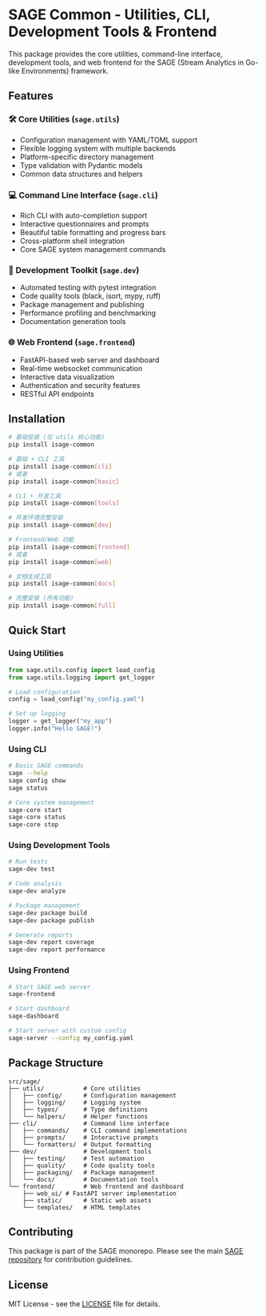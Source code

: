 # SAGE Common - Utilities, CLI, Development Tools & Frontend

This package provides the core utilities, command-line interface, development tools, and web frontend for the SAGE (Stream Analytics in Go-like Environments) framework.

## Features

### 🛠️ Core Utilities (`sage.utils`)
- Configuration management with YAML/TOML support
- Flexible logging system with multiple backends
- Platform-specific directory management
- Type validation with Pydantic models
- Common data structures and helpers

### 💻 Command Line Interface (`sage.cli`)
- Rich CLI with auto-completion support
- Interactive questionnaires and prompts
- Beautiful table formatting and progress bars
- Cross-platform shell integration
- Core SAGE system management commands

### 🔧 Development Toolkit (`sage.dev`)
- Automated testing with pytest integration
- Code quality tools (black, isort, mypy, ruff)
- Package management and publishing
- Performance profiling and benchmarking
- Documentation generation tools

### 🌐 Web Frontend (`sage.frontend`)
- FastAPI-based web server and dashboard
- Real-time websocket communication
- Interactive data visualization
- Authentication and security features
- RESTful API endpoints

## Installation

```bash
# 基础安装 (仅 utils 核心功能)
pip install isage-common

# 基础 + CLI 工具
pip install isage-common[cli]
# 或者
pip install isage-common[basic]

# CLI + 开发工具
pip install isage-common[tools]

# 开发环境完整安装
pip install isage-common[dev]

# Frontend/Web 功能
pip install isage-common[frontend]
# 或者
pip install isage-common[web]

# 文档生成工具
pip install isage-common[docs]

# 完整安装 (所有功能)
pip install isage-common[full]
```

## Quick Start

### Using Utilities

```python
from sage.utils.config import load_config
from sage.utils.logging import get_logger

# Load configuration
config = load_config("my_config.yaml")

# Set up logging
logger = get_logger("my_app")
logger.info("Hello SAGE!")
```

### Using CLI

```bash
# Basic SAGE commands
sage --help
sage config show
sage status

# Core system management
sage-core start
sage-core status
sage-core stop
```

### Using Development Tools

```bash
# Run tests
sage-dev test

# Code analysis
sage-dev analyze

# Package management
sage-dev package build
sage-dev package publish

# Generate reports
sage-dev report coverage
sage-dev report performance
```

### Using Frontend

```bash
# Start SAGE web server
sage-frontend

# Start dashboard  
sage-dashboard

# Start server with custom config
sage-server --config my_config.yaml
```

## Package Structure

```
src/sage/
├── utils/           # Core utilities
│   ├── config/      # Configuration management
│   ├── logging/     # Logging system
│   ├── types/       # Type definitions
│   └── helpers/     # Helper functions
├── cli/             # Command line interface
│   ├── commands/    # CLI command implementations
│   ├── prompts/     # Interactive prompts
│   └── formatters/  # Output formatting
├── dev/             # Development tools
│   ├── testing/     # Test automation
│   ├── quality/     # Code quality tools
│   ├── packaging/   # Package management
│   └── docs/        # Documentation tools
└── frontend/        # Web frontend and dashboard
    ├── web_ui/ # FastAPI server implementation
    ├── static/      # Static web assets
    └── templates/   # HTML templates
```

## Contributing

This package is part of the SAGE monorepo. Please see the main [SAGE repository](https://github.com/intellistream/SAGE) for contribution guidelines.

## License

MIT License - see the [LICENSE](../../LICENSE) file for details.
